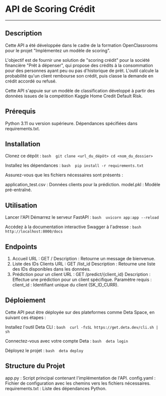 # API de Scoring Crédit

---

## Description

Cette API a été développée dans le cadre de la formation OpenClassrooms pour le projet "Implémentez un modèle de scoring".

L'objectif est de fournir une solution de "scoring crédit" pour la société financière "Prêt à dépenser", qui propose des crédits à la consommation pour des personnes ayant peu ou pas d'historique de prêt. L'outil calcule la probabilité qu'un client rembourse son crédit, puis classe la demande en crédit accordé ou refusé.

Cette API s'appuie sur un modèle de classification développé à partir des données issues de la compétition Kaggle Home Credit Default Risk.

## Prérequis

Python 3.11 ou version supérieure.
Dépendances spécifiées dans requirements.txt.

## Installation

Clonez ce dépôt : `bash  git clone <url_du_dépôt> cd <nom_du_dossier> `

Installez les dépendances : `bash  pip install -r requirements.txt `

Assurez-vous que les fichiers nécessaires sont présents :

application_test.csv : Données clients pour la prédiction.
model.pkl : Modèle pré-entraîné.

## Utilisation

Lancer l'API
Démarrez le serveur FastAPI : `bash  uvicorn app:app --reload `

Accédez à la documentation interactive Swagger à l'adresse : `bash  http://localhost:8000/docs `

## Endpoints

1. Accueil
   URL : GET /
   Description : Retourne un message de bienvenue.
2. Liste des IDs Clients
   URL : GET /list_id
   Description : Retourne une liste des IDs disponibles dans les données.
3. Prédiction pour un client
   URL : GET /predict/{client_id}
   Description : Effectue une prédiction pour un client spécifique.
   Paramètre requis :
   client_id : Identifiant unique du client (SK_ID_CURR).

## Déploiement

Cette API peut être déployée sur des plateformes comme Deta Space, en suivant ces étapes :

Installez l'outil Deta CLI : `bash  curl -fsSL https://get.deta.dev/cli.sh | sh `

Connectez-vous avec votre compte Deta : `bash  deta login `

Déployez le projet : `bash  deta deploy `

## Structure du Projet

app.py : Script principal contenant l'implémentation de l'API.
config.yaml : Fichier de configuration avec les chemins vers les fichiers nécessaires.
requirements.txt : Liste des dépendances Python.
